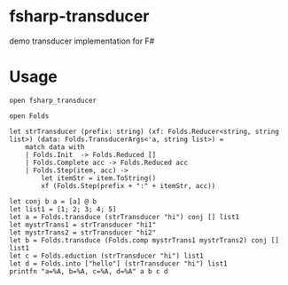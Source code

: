 fsharp-transducer
=========================

demo transducer implementation for F#


# Usage

	open fsharp_transducer

	open Folds

	let strTransducer (prefix: string) (xf: Folds.Reducer<string, string list>) (data: Folds.TransducerArgs<'a, string list>) =
		match data with
		| Folds.Init  -> Folds.Reduced []
		| Folds.Complete acc -> Folds.Reduced acc
		| Folds.Step(item, acc) -> 
			let itemStr = item.ToString()
			xf (Folds.Step(prefix + ":" + itemStr, acc))

	let conj b a = [a] @ b
    let list1 = [1; 2; 3; 4; 5]
    let a = Folds.transduce (strTransducer "hi") conj [] list1
    let mystrTrans1 = strTransducer "hi1"
    let mystrTrans2 = strTransducer "hi2"
    let b = Folds.transduce (Folds.comp mystrTrans1 mystrTrans2) conj [] list1
    let c = Folds.eduction (strTransducer "hi") list1
    let d = Folds.into ["hello"] (strTransducer "hi") list1
    printfn "a=%A, b=%A, c=%A, d=%A" a b c d